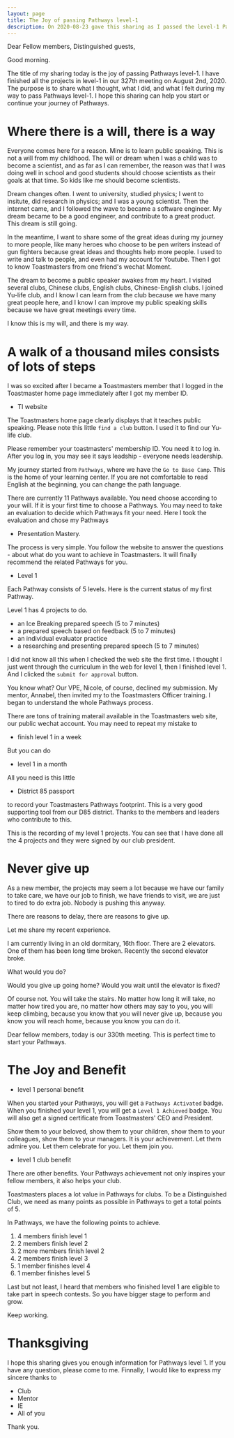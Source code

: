```yaml
---
layout: page
title: The Joy of passing Pathways level-1
description: On 2020-08-23 gave this sharing as I passed the level-1 Pathways in Yulife club of Toastmaster.
---
```



Dear Fellow members,
Distinguished guests,

Good morning.

The title of my sharing today is the joy of passing Pathways level-1. I have
finished all the projects in level-1 in our 327th meeting on August 2nd, 2020.
The purpose is to share what I thought, what I did, and what I felt during my
way to pass Pathways level-1. I hope this sharing can help you start or continue
your journey of Pathways.

# Where there is a will, there is a way

Everyone comes here for a reason. Mine is to learn public speaking. This is
not a will from my childhood. The will or dream when I was a child was to
become a scientist, and as far as I can remember, the reason was that I was
doing well in school and good students should choose scientists as their goals
at that time. So kids like me should become scientists.

Dream changes often. I went to university, studied physics; I went to insitute,
did research in physics; and I was a young scientist. Then the internet came,
and I followed the wave to became a software engineer. My dream became to be
a good engineer, and contribute to a great product. This dream is still going.

In the meantime, I want to share some of the great ideas during my journey to
more people, like many heroes who choose to be pen writers instead of gun
fighters because great ideas and thoughts help more people. I used to write and
talk to people, and even had my account for Youtube. Then I got to know Toastmasters
from one friend's wechat Moment.

The dream to become a public speaker awakes from my heart. I visited several
clubs, Chinese clubs, English clubs, Chinese-English clubs. I joined Yu-life
club, and I know I can learn from the club because we have many great people
here, and I know I can improve my public speaking skills because we have
great meetings every time.

I know this is my will, and there is my way.

# A walk of a thousand miles consists of lots of steps

I was so excited after I became a Toastmasters member that I logged in the
Toastmaster home page immediately after I got my member ID.

- TI website

The Toastmasters home page clearly displays that it teaches public speaking.
Please note this little `find a club` button. I used it to find our Yu-life club.

Please remember your toastmasters' membership ID. You need it to log in. After you
log in, you may see it says leadship - everyone needs leadership.

My journey started from `Pathways`, where we have the `Go to Base Camp`. This is
the home of your learning center. If you are not comfortable to read English at the
beginning, you can change the path language.

There are currently 11 Pathways available. You need choose according to your will.
If it is your first time to choose a Pathways. You may need to take an evaluation to
decide which Pathways fit your need. Here I took the evaluation and chose my Pathways
- Presentation Mastery.

The process is very simple. You follow the website to answer the questions - about
what do you want to achieve in Toastmasters. It will finally recommend the related
Pathways for you.

- Level 1

Each Pathway consists of 5 levels. Here is the current status of my first Pathway.

Level 1 has 4 projects to do.

* an Ice Breaking prepared speech (5 to 7 minutes)
* a prepared speech based on feedback (5 to 7 minutes)
* an individual evaluator practice
* a researching and presenting prepared speech (5 to 7 minutes)

I did not know all this when I checked the web site the first time. I thought I
just went through the curriculum in the web for level 1, then I finished level 1.
And I clicked the `submit for approval` button.

You know what? Our VPE, Nicole, of course, declined my submission.
My mentor, Annabel, then invited my to the Toastmasters Officer training. I began
to understand the whole Pathways process.

There are tons of training materail available in the Toastmasters web site, our
public wechat account. You may need to repeat my mistake to

- finish level 1 in a week

But you can do

- level 1 in a month

All you need is this little

- District 85 passport

to record your Toastmasters Pathways footprint. This is a very good
supporting tool from our D85 district. Thanks to the members and leaders
who contribute to this.

This is the recording of my level 1 projects. You can see that I have done
all the 4 projects and they were signed by our club president.

# Never give up

As a new member, the projects may seem a lot because we have our family to
take care, we have our job to finish, we have friends to visit, we are just
to tired to do extra job. Nobody is pushing this anyway.

There are reasons to delay, there are reasons to give up.

Let me share my recent experience.

I am currently living in an old dormitary, 16th floor. There are 2 elevators. One of them
has been long time broken. Recently the second elevator broke.

What would you do?

Would you give up going home? Would you wait until the elevator is fixed?

Of course not. You will take the stairs. No matter how long it will take, no matter how
tired you are, no matter how others may say to you, you will keep climbing, because you
know that you will never give up, because you know you will reach home, because you know
you can do it.

Dear fellow members, today is our 330th meeting. This is perfect time to start your
Pathways.

# The Joy and Benefit

- level 1 personal benefit

When you started your Pathways, you will get a `Pathways Activated` badge.
When you finished your level 1, you will get a `Level 1 Achieved` badge.
You will also get a signed certificate from Toastmasters' CEO and President.

Show them to your beloved, show them to your children, show them to your
colleagues, show them to your managers. It is your achievement. Let them
admire you. Let them celebrate for you. Let them join you.

- level 1 club benefit

There are other benefits. Your Pathways achievement not only inspires your
fellow members, it also helps your club.

Toastmasters places a lot value in Pathways for clubs. To be a Distinguished
Club, we need as many points as possible in Pathways to get a total points
of 5.

In Pathways, we have the following points to achieve.

1. 4 members finish level 1
2. 2 members finish level 2
3. 2 more members finish level 2
4. 2 members finish level 3
5. 1 member finishes level 4
6. 1 member finishes level 5

Last but not least, I heard that members who finished level 1 are eligible
to take part in speech contests. So you have bigger stage to perform and
grow.

Keep working.

# Thanksgiving

I hope this sharing gives you enough information for Pathways level 1.
If you have any question, please come to me.
Finnally, I would like to express my sincere thanks to

- Club
- Mentor
- IE
- All of you

Thank you.